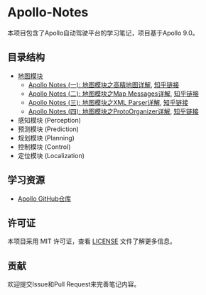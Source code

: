 <!--
 * @Author: LOTEAT
 * @Date: 2025-06-23 13:40:24
-->
# Apollo-Notes

本项目包含了Apollo自动驾驶平台的学习笔记，项目基于Apollo 9.0。

## 目录结构

- [地图模块](./map)
  - [Apollo Notes (一): 地图模块之高精地图详解](./map/高精地图/高精地图详解.md), [知乎链接](https://zhuanlan.zhihu.com/p/1921517927062021124)
  - [Apollo Notes (二): 地图模块之Map Messages详解](./map/MapMessages/map_messages.md), [知乎链接](https://zhuanlan.zhihu.com/p/1924476056364098460)
  - [Apollo Notes (三): 地图模块之XML Parser详解](./map/XMLParser/xml_parser详解.md), [知乎链接](https://zhuanlan.zhihu.com/p/1924866027306615655)
  - [Apollo Notes (四): 地图模块之ProtoOrganizer详解](), [知乎链接]()
- 感知模块 (Perception)
- 预测模块 (Prediction)
- 规划模块 (Planning)
- 控制模块 (Control)
- 定位模块 (Localization)

## 学习资源

- [Apollo GitHub仓库](https://github.com/ApolloAuto/apollo)

## 许可证

本项目采用 MIT 许可证，查看 [LICENSE](LICENSE) 文件了解更多信息。

## 贡献

欢迎提交Issue和Pull Request来完善笔记内容。